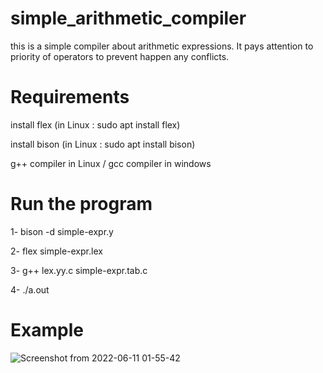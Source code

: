 # simple_arithmetic_compiler
this is a simple compiler about arithmetic expressions. It pays attention to priority of operators to prevent happen any conflicts.

# Requirements
install flex  (in Linux : sudo apt install flex)

install bison (in Linux : sudo apt install bison)

g++ compiler in Linux / gcc compiler in windows

# Run the program
1- bison -d simple-expr.y

2- flex simple-expr.lex

3- g++ lex.yy.c simple-expr.tab.c

4- ./a.out

# Example
![Screenshot from 2022-06-11 01-55-42](https://user-images.githubusercontent.com/69598570/173153504-6a0e3b5b-eec4-427a-9da4-e6541f9b9943.png)
